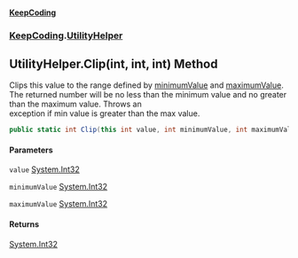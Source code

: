 #### [KeepCoding](index.md 'index')
### [KeepCoding](KeepCoding.md 'KeepCoding').[UtilityHelper](UtilityHelper.md 'KeepCoding.UtilityHelper')
## UtilityHelper.Clip(int, int, int) Method
Clips this value to the range defined by [minimumValue](UtilityHelper.Clip.9DT.SWXdz4bXEVsRvAQTkw.md#KeepCoding.UtilityHelper.Clip(int.int.int).minimumValue 'KeepCoding.UtilityHelper.Clip(int, int, int).minimumValue') and [maximumValue](UtilityHelper.Clip.9DT.SWXdz4bXEVsRvAQTkw.md#KeepCoding.UtilityHelper.Clip(int.int.int).maximumValue 'KeepCoding.UtilityHelper.Clip(int, int, int).maximumValue').  
The returned number will be no less than the minimum value and no greater than the maximum value. Throws an  
exception if min value is greater than the max value.
```csharp
public static int Clip(this int value, int minimumValue, int maximumValue);
```
#### Parameters
<a name='KeepCoding.UtilityHelper.Clip(int.int.int).value'></a>
`value` [System.Int32](https://docs.microsoft.com/en-us/dotnet/api/System.Int32 'System.Int32')  
  
<a name='KeepCoding.UtilityHelper.Clip(int.int.int).minimumValue'></a>
`minimumValue` [System.Int32](https://docs.microsoft.com/en-us/dotnet/api/System.Int32 'System.Int32')  
  
<a name='KeepCoding.UtilityHelper.Clip(int.int.int).maximumValue'></a>
`maximumValue` [System.Int32](https://docs.microsoft.com/en-us/dotnet/api/System.Int32 'System.Int32')  
  
#### Returns
[System.Int32](https://docs.microsoft.com/en-us/dotnet/api/System.Int32 'System.Int32')  

